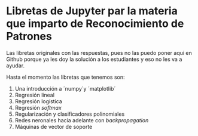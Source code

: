 # Libretas de Jupyter par la materia que imparto de Reconocimiento de Patrones

Las libretas originales con las respuestas, pues no las puedo poner aqui en Github porque ya les doy la solución a los estudiantes y eso no les va a ayudar.

Hasta el momento las libretas que tenemos son:

1. Una introducción a ´numpy´y ´matplotlib´
2. Regresión lineal
3. Regresión logística
4. Regresión *softmax*
5. Regularización y clasificadores polinomiales
6. Redes neronales hacia adelante con *backpropagation*
7. Máquinas de vector de soporte


